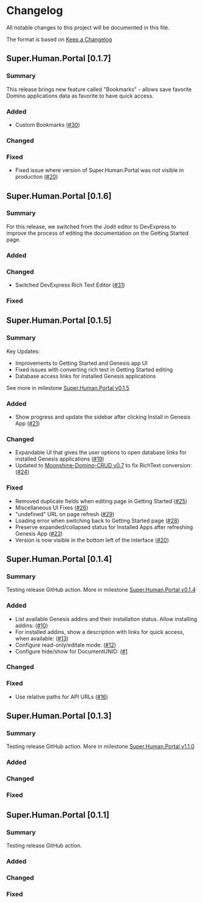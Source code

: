 # Changelog
All notable changes to this project will be documented in this file.

The format is based on [Keep a Changelog](http://keepachangelog.com/en/1.0.0/) 

## Super.Human.Portal [0.1.7]

### Summary

This release brings new feature called "Bookmarks" - allows save favorite Domino applications data as favorite to have quick access.

### Added

* Custom Bookmarks ([#30](https://github.com/Moonshine-IDE/Super.Human.Portal/issues/30))

### Changed

### Fixed

* Fixed issue where version of Super.Human.Portal was not visible in production ([#20](https://github.com/Moonshine-IDE/Super.Human.Portal/issues/20))

## Super.Human.Portal [0.1.6]

### Summary

For this release, we switched from the Jodit editor to DevExpress to improve the process of editing the documentation on the Getting Started page.

### Added


### Changed

* Switched DevExpress Rich Text Editor ([#31](https://github.com/Moonshine-IDE/Super.Human.Portal/issues/310))

### Fixed


## Super.Human.Portal [0.1.5]

### Summary

Key Updates:
- Improvements to Getting Started and Genesis app UI
- Fixed issues with converting rich text in Getting Started editing
- Database access links for installed Genesis applications

See more in milestone [Super.Human.Portal v0.1.5](https://github.com/Moonshine-IDE/Super.Human.Portal/milestone/3)

### Added

* Show progress and update the sidebar after clicking Install in Genesis App ([#21](https://github.com/Moonshine-IDE/Super.Human.Portal/issues/21))

### Changed

* Expandable UI that gives the user options to open database links for installed Genesis applications ([#19](https://github.com/Moonshine-IDE/Super.Human.Portal/issues/19))
* Updated to [Moonshine-Domino-CRUD v0.7]() to fix RichText conversion:  ([#24](https://github.com/Moonshine-IDE/Super.Human.Portal/issues/24))

### Fixed

* Removed duplicate fields when editing page in Getting Started ([#25](https://github.com/Moonshine-IDE/Super.Human.Portal/issues/25))
* Miscellaneous UI Fixes ([#26](https://github.com/Moonshine-IDE/Super.Human.Portal/issues/26))
* "undefined" URL on page refresh ([#29](https://github.com/Moonshine-IDE/Super.Human.Portal/issues/29))
* Loading error when switching back to Getting Started page ([#28](https://github.com/Moonshine-IDE/Super.Human.Portal/issues/28))
* Preserve expanded/collapsed status for Installed Apps  after refreshing Genesis App ([#23](https://github.com/Moonshine-IDE/Super.Human.Portal/issues/23))
* Version is now visible in the bottom left of the interface ([#20](https://github.com/Moonshine-IDE/Super.Human.Portal/issues/20))

## Super.Human.Portal [0.1.4]

### Summary

Testing release GitHub action. More in milestone [Super.Human.Portal v0.1.4](https://github.com/Moonshine-IDE/Super.Human.Portal/milestone/2)

### Added

* List available Genesis addins and their installation status.  Allow installing addins: ([#10](https://github.com/Moonshine-IDE/Super.Human.Portal/issues/10))
* For installed addins, show a description with links for quick access, when available: ([#13](https://github.com/Moonshine-IDE/Super.Human.Portal/issues/13))
* Configure read-only/editale mode:  ([#12](https://github.com/Moonshine-IDE/Super.Human.Portal/issues/12))
* Configure hide/show for DocumentUNID:  ([#1](https://github.com/Moonshine-IDE/Super.Human.Portal/issues/1)

### Changed

### Fixed

* Use relative paths for API URLs ([#16](https://github.com/Moonshine-IDE/Super.Human.Portal/issues/16))


## Super.Human.Portal [0.1.3]

### Summary

Testing release GitHub action. More in milestone [Super.Human.Portal v1.1.0](https://github.com/Moonshine-IDE/Super.Human.Portal/milestone/2)

### Added

### Changed

### Fixed



## Super.Human.Portal [0.1.1]

### Summary

Testing release GitHub action.

### Added

### Changed

### Fixed
